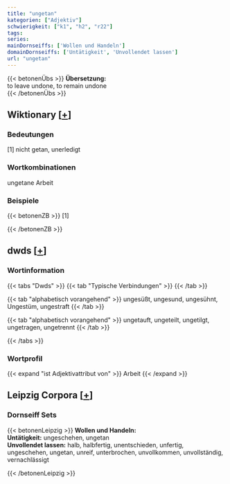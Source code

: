 ```yaml
---
title: "ungetan"
kategorien: ["Adjektiv"]
schwierigkeit: ["k1", "h2", "r22"]
tags:
series:
mainDornseiffs: ['Wollen und Handeln']
domainDornseiffs: ['Untätigkeit', 'Unvollendet lassen']
url: "ungetan"
---
```


{{< betonenÜbs >}}
**Übersetzung:**  
to leave undone, to remain undone  
{{< /betonenÜbs >}}

## Wiktionary [[+](https://de.wiktionary.org/wiki/ungetan)]

### Bedeutungen
[1] nicht getan, unerledigt  

### Wortkombinationen
ungetane Arbeit  

### Beispiele
{{< betonenZB >}}
[1]  

{{< /betonenZB >}}


## dwds [[+](https://www.dwds.de/wb/ungetan)]

### Wortinformation
{{< tabs "Dwds" >}}
{{< tab "Typische Verbindungen" >}}
{{< /tab >}}

{{< tab "alphabetisch vorangehend" >}}
ungesüßt, ungesund, ungesühnt, Ungestüm, ungestraft
{{< /tab >}}

{{< tab "alphabetisch vorangehend" >}}
ungetauft, ungeteilt, ungetilgt, ungetragen, ungetrennt
{{< /tab >}}

{{< /tabs >}}

### Wortprofil
{{< expand "ist Adjektivattribut von" >}} Arbeit {{< /expand >}}

## Leipzig Corpora [[+](https://corpora.uni-leipzig.de/en/res?word=ungetan&corpusId=deu_newscrawl-public_2018)]

### Dornseiff Sets
{{< betonenLeipzig >}}
**Wollen und Handeln:**  
**Untätigkeit:** ungeschehen, ungetan  
**Unvollendet lassen:** halb, halbfertig, unentschieden, unfertig, ungeschehen, ungetan, unreif, unterbrochen, unvollkommen, unvollständig, vernachlässigt  

{{< /betonenLeipzig >}}
